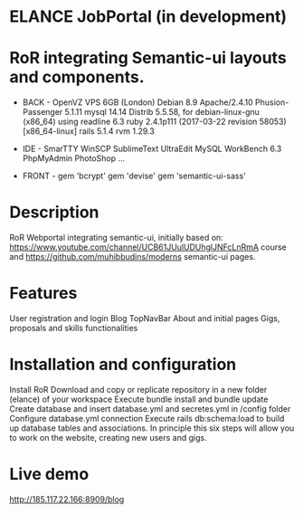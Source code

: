 # ELANCE JobPortal (in development)
# RoR integrating Semantic-ui layouts and components.

- BACK -
OpenVZ VPS 6GB (London)
Debian 8.9
Apache/2.4.10
Phusion-Passenger 5.1.11
mysql 14.14 Distrib 5.5.58, for debian-linux-gnu (x86_64) using readline 6.3
ruby 2.4.1p111 (2017-03-22 revision 58053) [x86_64-linux]
rails 5.1.4
rvm 1.29.3

- IDE -
SmarTTY
WinSCP
SublimeText
UltraEdit
MySQL WorkBench 6.3
PhpMyAdmin
PhotoShop
...

- FRONT - 
gem 'bcrypt'
gem 'devise'
gem 'semantic-ui-sass'


# Description
RoR Webportal integrating semantic-ui, initially based on: 
https://www.youtube.com/channel/UCB61JUulUDUhglJNFcLnRmA course 
and https://github.com/muhibbudins/moderns semantic-ui pages.

# Features
User registration and login
Blog
TopNavBar
About and initial pages
Gigs, proposals and skills functionalities 

# Installation and configuration
Install RoR
Download and copy or replicate repository in a new folder (elance) of your workspace
Execute bundle install and bundle update
Create database and insert database.yml and secretes.yml in /config folder
Configure database.yml connection
Execute rails db:schema:load to build up database tables and associations.
In principle this six steps will allow you to work on the website, creating new users and gigs.

# Live demo
http://185.117.22.166:8909/blog
